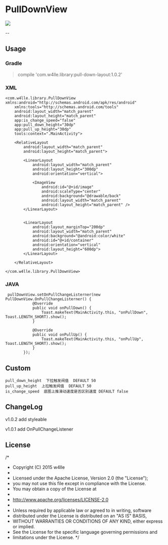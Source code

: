 # PullDownView


  <img src="https://github.com/w4lle/PullDownView/blob/master/demo.gif">


--
## Usage

### Gradle

>  compile 'com.w4lle.library:pull-down-layout:1.0.2'

### XML

```
<com.w4lle.library.PullDownView xmlns:android="http://schemas.android.com/apk/res/android"
    xmlns:tools="http://schemas.android.com/tools"
    android:layout_width="match_parent"
    android:layout_height="match_parent"
    app:is_change_speed="false"
    app:pull_down_height="30dp"
    app:pull_up_height="30dp"
    tools:context=".MainActivity">

    <RelativeLayout
        android:layout_width="match_parent"
        android:layout_height="match_parent">

        <LinearLayout
            android:layout_width="match_parent"
            android:layout_height="300dp"
            android:orientation="vertical">

            <ImageView
                android:id="@+id/image"
                android:scaleType="center"
                android:background="@drawable/back"
                android:layout_width="match_parent"
                android:layout_height="match_parent" />
        </LinearLayout>


        <LinearLayout
            android:layout_marginTop="200dp"
            android:layout_width="match_parent"
            android:background="@android:color/white"
            android:id="@+id/container"
            android:orientation="vertical"
            android:layout_height="600dp">
        </LinearLayout>

    </RelativeLayout>

</com.w4lle.library.PullDownView>
```
### JAVA
```
 pullDownView.setOnPullChangeListerner(new PullDownView.OnPullChangeListerner() {
            @Override
            public void onPullDown() {
                Toast.makeText(MainActivity.this, "onPullDown", Toast.LENGTH_SHORT).show();
            }

            @Override
            public void onPullUp() {
                Toast.makeText(MainActivity.this, "onPullUp", Toast.LENGTH_SHORT).show();
            }
        });
```

## Custom
```
pull_down_height  下拉触发阀值  DEFAULT 50
pull_up_height  上拉触发阀值  DEFAULT 50
is_change_speed  底图上推滑动速度是否区别速度 DEFAULT false
```

## ChangeLog

v1.0.2 add styleable

v1.0.1 add OnPullChangeListener



## License

 /*
 * Copyright (C) 2015 w4lle
 *
 * Licensed under the Apache License, Version 2.0 (the "License");
 * you may not use this file except in compliance with the License.
 * You may obtain a copy of the License at
 *
 * http://www.apache.org/licenses/LICENSE-2.0
 *
 * Unless required by applicable law or agreed to in writing, software
 * distributed under the License is distributed on an "AS IS" BASIS,
 * WITHOUT WARRANTIES OR CONDITIONS OF ANY KIND, either express or implied.
 * See the License for the specific language governing permissions and
 * limitations under the License.
 */
